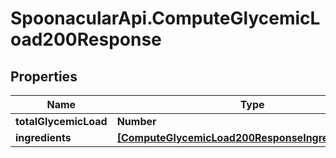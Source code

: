 # SpoonacularApi.ComputeGlycemicLoad200Response

## Properties

Name | Type | Description | Notes
------------ | ------------- | ------------- | -------------
**totalGlycemicLoad** | **Number** |  | 
**ingredients** | [**[ComputeGlycemicLoad200ResponseIngredientsInner]**](ComputeGlycemicLoad200ResponseIngredientsInner.md) |  | 


